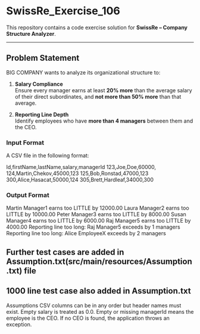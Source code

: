 # SwissRe_Exercise_106

This repository contains a code exercise solution for **SwissRe – Company Structure Analyzer**.

---

## Problem Statement
BIG COMPANY wants to analyze its organizational structure to:

1. **Salary Compliance**  
   Ensure every manager earns at least **20% more** than the average salary of their direct subordinates, and **not more than 50% more** than that average.

2. **Reporting Line Depth**  
   Identify employees who have **more than 4 managers** between them and the CEO.

### Input Format
A CSV file in the following format:

Id,firstName,lastName,salary,managerId
123,Joe,Doe,60000,
124,Martin,Chekov,45000,123
125,Bob,Ronstad,47000,123
300,Alice,Hasacat,50000,124
305,Brett,Hardleaf,34000,300

### Output Format
Martin Manager1 earns too LITTLE by 12000.00
Laura Manager2 earns too LITTLE by 10000.00
Peter Manager3 earns too LITTLE by 8000.00
Susan Manager4 earns too LITTLE by 6000.00
Raj Manager5 earns too LITTLE by 4000.00
Reporting line too long: Raj Manager5 exceeds by 1 managers
Reporting line too long: Alice EmployeeX exceeds by 2 managers

## Further test cases are added in Assumption.txt(src/main/resources/Assumption.txt) file
## 1000 line test case also added in Assumption.txt
Assumptions
CSV columns can be in any order but header names must exist.
Empty salary is treated as 0.0.
Empty or missing managerId means the employee is the CEO.
If no CEO is found, the application throws an exception.

